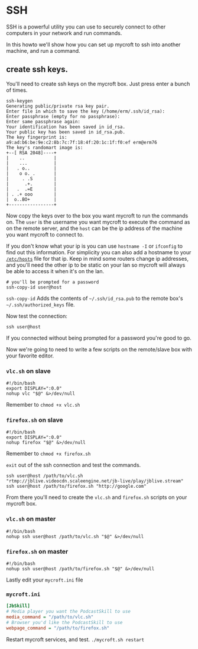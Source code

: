 # SSH
SSH is a powerful utility you can use to securely connect to other computers in your network and run commands.

In this howto we'll show how you can set up mycroft to ssh into another machine, and run a command.

## create ssh keys.
 You'll need to create ssh keys on the mycroft box.  Just press enter a bunch of times.
```
ssh-keygen
Generating public/private rsa key pair.
Enter file in which to save the key (/home/erm/.ssh/id_rsa):
Enter passphrase (empty for no passphrase):
Enter same passphrase again:
Your identification has been saved in id_rsa.
Your public key has been saved in id_rsa.pub.
The key fingerprint is:
a9:ad:b6:be:9e:c2:8b:7c:7f:18:4f:20:1c:1f:f0:ef erm@erm76
The key's randomart image is:
+--[ RSA 2048]----+
|    ..           |
|    ...          |
|   . o..         |
|    o o. .       |
|     . .S        |
|      .+.        |
|   .  .=E        |
| . .+ ooo        |
|  o..BO+         |
+-----------------+
```

Now copy the keys over to the box you want mycroft to run the commands on.
The `user` is the username you want mycroft to execute the command as on the remote server, and the `host` can be the ip address of the machine you want mycroft to connect to.

If you don't know what your ip is you can use `hostname -I` or `ifconfig` to find out this information.  For simplicity you can also add a hostname to your [`/etc/hosts`](http://www.tldp.org/LDP/solrhe/Securing-Optimizing-Linux-RH-Edition-v1.3/chap9sec95.html) file for that ip.  Keep in mind some routers change ip addresses, and you'll need the other ip to be static on your lan so mycroft will always be able to access it when it's on the lan.

```
# you'll be prompted for a password
ssh-copy-id user@host
```

`ssh-copy-id` Adds the contents of `~/.ssh/id_rsa.pub` to the remote box's `~/.ssh/authorized_keys` file.

Now test the connection:
```
ssh user@host
```
If you connected without being prompted for a password you're good to go.

Now we're going to need to write a few scripts on the remote/slave box with your favorite editor.
### `vlc.sh` on slave
```
#!/bin/bash
export DISPLAY=":0.0"
nohup vlc "$@" &>/dev/null
```

Remember to `chmod +x vlc.sh`

### `firefox.sh` on slave
```
#!/bin/bash
export DISPLAY=":0.0"
nohup firefox "$@" &>/dev/null
```

Remember to `chmod +x firefox.sh`

`exit` out of the ssh connection and test the commands.
```
ssh user@host /path/to/vlc.sh "rtmp://jblive.videocdn.scaleengine.net/jb-live/play/jblive.stream"
ssh user@host /path/to/firefox.sh "http://google.com"
```

From there you'll need to create the `vlc.sh` and `firefox.sh` scripts on your mycroft box.

### `vlc.sh` on master
```
#!/bin/bash
nohup ssh user@host /path/to/vlc.sh "$@" &>/dev/null
```

### `firefox.sh` on master
```
#!/bin/bash
nohup ssh user@host /path/to/firefox.sh "$@" &>/dev/null
```

Lastly edit your `mycroft.ini` file
### `mycroft.ini`
```ini
[JbSkill]
# Media player you want the PodcastSkill to use
media_command = "/path/to/vlc.sh"
# Browser you'd like the PodcastSkill to use
webpage_command = "/path/to/firefox.sh"
```

Restart mycroft services, and test.
`./mycroft.sh restart`
